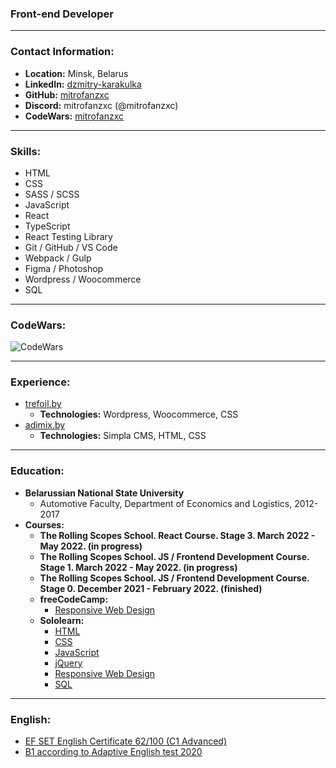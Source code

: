 ### Front-end Developer

----

### Contact Information:

* **Location:** Minsk, Belarus
* **LinkedIn:** [dzmitry-karakulka](https://www.linkedin.com/in/dzmitry-karakulka/)
* **GitHub:** [mitrofanzxc](https://github.com/mitrofanzxc)
* **Discord:** mitrofanzxc (@mitrofanzxc)
* **CodeWars:** [mitrofanzxc](https://www.codewars.com/users/mitrofanzxc)

----

### Skills:

* HTML
* CSS
* SASS / SCSS
* JavaScript
* React
* TypeScript
* React Testing Library
* Git / GitHub / VS Code
* Webpack / Gulp
* Figma / Photoshop
* Wordpress / Woocommerce
* SQL

----

### CodeWars:

![CodeWars](https://www.codewars.com/users/mitrofanzxc/badges/large)

----

### Experience:

* [trefoil.by](https://www.trefoil.by)
  * **Technologies:** Wordpress, Woocommerce, CSS
* [adimix.by](https://adimix.by)
  * **Technologies:** Simpla CMS, HTML, CSS

----

### Education:

* **Belarussian National State University**
  * Automotive Faculty, Department of Economics and Logistics, 2012-2017
* **Courses:**
  * **The Rolling Scopes School. React Course. Stage 3. March 2022 - May 2022. (in progress)**
  * **The Rolling Scopes School. JS / Frontend Development Course. Stage 1. March 2022 - May 2022. (in progress)**
  * **The Rolling Scopes School. JS / Frontend Development Course. Stage 0. December 2021 - February 2022. (finished)**
  * **freeCodeCamp:**
    * [Responsive Web Design](https://www.freecodecamp.org/certification/mitrofanzxc/responsive-web-design)
  * **Sololearn:**
    * [HTML](https://www.sololearn.com/Certificate/1014-24283992/jpg)
    * [CSS](https://www.sololearn.com/Certificate/1023-24283992/jpg)
    * [JavaScript](https://www.sololearn.com/certificates/course/en/24283992/1024/landscape/png)
    * [jQuery](https://www.sololearn.com/Certificate/1082-24283992/jpg)
    * [Responsive Web Design](https://www.sololearn.com/Certificate/1162-24283992/jpg)
    * [SQL](https://www.sololearn.com/certificates/course/en/24283992/1060/landscape/png)

----

### English:

* [EF SET English Certificate 62/100 (C1 Advanced)](https://www.efset.org/cert/xmuzdG)
* [B1 according to Adaptive English test 2020](https://examinator.epam.com/Main/PersonalAssignments/252515)
